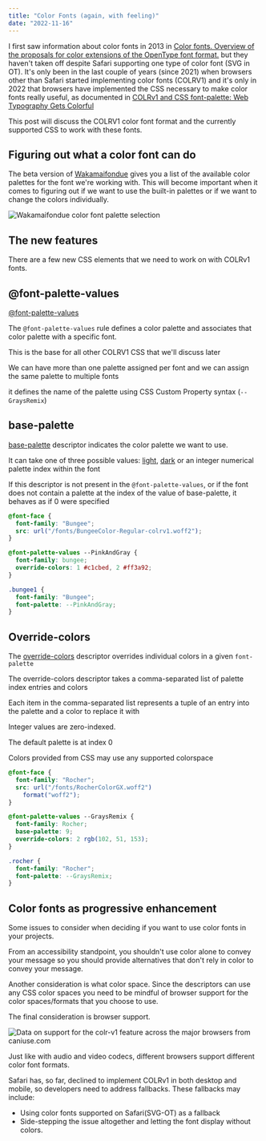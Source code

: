 ```yaml
---
title: "Color Fonts (again, with feeling)"
date: "2022-11-16"
---
```


I first saw information about color fonts in 2013 in [Color fonts. Overview of the proposals for color extensions of the OpenType font format.](https://www.fontlab.com/news/color-font-format-proposals/) but they haven't taken off despite Safari supporting one type of color font (SVG in OT). It's only been in the last couple of years (since 2021) when browsers other than Safari started implementing color fonts (COLRV1) and it's only in 2022 that browsers have implemented the CSS necessary to make color fonts really useful, as documented in [COLRv1 and CSS font-palette: Web Typography Gets Colorful](https://css-tricks.com/colrv1-and-css-font-palette-web-typography/)

This post will discuss the COLRV1 color font format and the currently supported CSS to work with these fonts.

## Figuring out what a color font can do

The beta version of [Wakamaifondue](https://wakamaifondue.com/beta/) gives you a list of the available color palettes for the font we're working with. This will become important when it comes to figuring out if we want to use the built-in palettes or if we want to change the colors individually.

![Wakamaifondue color font palette selection](https://res.cloudinary.com/dfh6ihzvj/image/upload/c_scale,w_500/f_auto,q_auto/wakamaifondue-color-font-palettes)

## The new features

There are a few new CSS elements that we need to work on with COLRv1 fonts.

## @font-palette-values

[@font-palette-values](https://drafts.csswg.org/css-fonts-4/#font-palette-values)

The `@font-palette-values` rule defines a color palette and associates that color palette with a specific font.

This is the base for all other COLRV1 CSS that we'll discuss later

We can have more than one palette assigned per font and we can assign the same palette to multiple fonts

it defines the name of the palette using CSS Custom Property syntax (`--GraysRemix`)

## base-palette

[base-palette](https://drafts.csswg.org/css-fonts-4/#base-palette-desc) descriptor indicates the color palette we want to use.

It can take one of three possible values: [light](https://drafts.csswg.org/css-fonts-4/#valdef-base-palette-light), [dark](https://drafts.csswg.org/css-fonts-4/#valdef-base-palette-light) or an integer numerical palette index within the font

If this descriptor is not present in the `@font-palette-values`, or if the font does not contain a palette at the index of the value of base-palette, it behaves as if 0 were specified

```css
@font-face {
  font-family: "Bungee";
  src: url("/fonts/BungeeColor-Regular-colrv1.woff2");
}

@font-palette-values --PinkAndGray {
  font-family: bungee;
  override-colors: 1 #c1cbed, 2 #ff3a92;
}

.bungee1 {
  font-family: "Bungee";
  font-palette: --PinkAndGray;
}
```

## Override-colors

The [override-colors](https://drafts.csswg.org/css-fonts-4/#override-color) descriptor overrides individual colors in a given `font-palette`

The override-colors descriptor takes a comma-separated list of palette index entries and colors

Each item in the comma-separated list represents a tuple of an entry into the palette and a color to replace it with

Integer values are zero-indexed.

The default palette is at index 0

Colors provided from CSS may use any supported colorspace

```css
@font-face {
  font-family: "Rocher";
  src: url("/fonts/RocherColorGX.woff2")
    format("woff2");
}

@font-palette-values --GraysRemix {
  font-family: Rocher;
  base-palette: 9;
  override-colors: 2 rgb(102, 51, 153);
}

.rocher {
  font-family: "Rocher";
  font-palette: --GraysRemix;
}
```

## Color fonts as progressive enhancement

Some issues to consider when deciding if you want to use color fonts in your projects.

From an accessibility standpoint, you shouldn't use color alone to convey your message so you should provide alternatives that don't rely in color to convey your message.

Another consideration is what color space. Since the descriptors can use any CSS color spaces you need to be mindful of browser support for the color spaces/formats that you choose to use.

The final consideration is browser support.

![Data on support for the colr-v1 feature across the major browsers from caniuse.com](https://caniuse.bitsofco.de/static/v1/colr-v1-1665630575572.webp)

Just like with audio and video codecs, different browsers support different color font formats.

Safari has, so far, declined to implement COLRv1 in both desktop and mobile, so developers need to address fallbacks. These fallbacks may include:

* Using color fonts supported on Safari(SVG-OT) as a fallback
* Side-stepping the issue altogether and letting the font display without colors.
